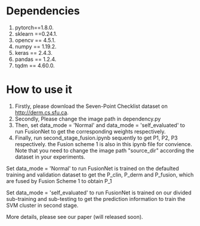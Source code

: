 # Dependencies
1. pytorch==1.8.0.
2. sklearn ==0.24.1.
3. opencv == 4.5.1.
4. numpy == 1.19.2.
5. keras == 2.4.3.
6. pandas == 1.2.4.
7. tqdm == 4.60.0.


# How to use it
1. Firstly, please download the Seven-Point Checklist dataset on http://derm.cs.sfu.ca.
2. Secondly, Please change the image path in dependency.py
3. Then, set data_mode = 'Normal' and data_mode = 'self_evaluated' to run FusionNet
to get the corresponding weights respectively. 
4. Finally, run second_stage_fusion.ipynb sequently to get P1, P2, P3 respectively.
the Fusion scheme 1 is also in this ipynb file for convience.
Note that you need to change the image path "source_dir" according the dataset in your experiments.

Set data_mode = 'Normal' to run FusionNet is trained on the defaulted training and validation dataset to get 
the P_clin, P_derm and P_fusion, which are fused by Fusion Scheme 1 to obtain P_1

Set data_mode = 'self_evaluated' to run FusionNet is trained on our divided sub-training and sub-testing
to get the prediction information to train the SVM cluster in second stage.

More details, please see our paper (will released soon). 




